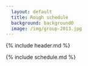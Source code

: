```yaml
---
  layout: default
  title: Rough schedule
  background: background0
  image: /img/group-2013.jpg
---
```


{% include header.md %}

{% include schedule.md %}

